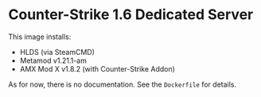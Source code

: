 # Counter-Strike 1.6 Dedicated Server

This image installs:
* HLDS (via SteamCMD)
* Metamod v1.21.1-am
* AMX Mod X v1.8.2 (with Counter-Strike Addon)

As for now, there is no documentation. See the `Dockerfile` for details.
